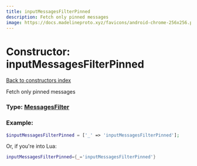 ```yaml
---
title: inputMessagesFilterPinned
description: Fetch only pinned messages
image: https://docs.madelineproto.xyz/favicons/android-chrome-256x256.png
---
```

# Constructor: inputMessagesFilterPinned  
[Back to constructors index](index.md)



Fetch only pinned messages




### Type: [MessagesFilter](../types/MessagesFilter.md)


### Example:

```php
$inputMessagesFilterPinned = ['_' => 'inputMessagesFilterPinned'];
```  


Or, if you're into Lua:

```lua
inputMessagesFilterPinned={_='inputMessagesFilterPinned'}

```


